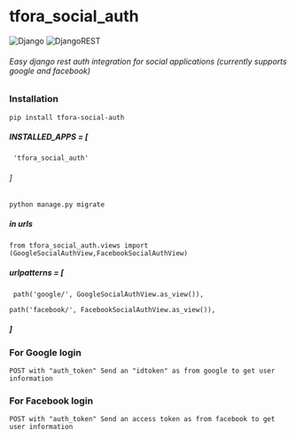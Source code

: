 # tfora_social_auth

![Django](https://img.shields.io/badge/django-%23092E20.svg?style=for-the-badge&logo=django&logoColor=white) ![DjangoREST](https://img.shields.io/badge/DJANGO-REST-ff1709?style=for-the-badge&logo=django&logoColor=white&color=ff1709&labelColor=gray)


###### Easy django rest auth integration for social applications (currently supports google and facebook)

### Installation

`pip install tfora-social-auth`



##### INSTALLED_APPS = [

`  'tfora_social_auth'
`

###### ]



`python manage.py migrate
`



##### in urls

`from tfora_social_auth.views import (GoogleSocialAuthView,FacebookSocialAuthView)
`
##### urlpatterns = [

`  path('google/', GoogleSocialAuthView.as_view()),
`

`path('facebook/', FacebookSocialAuthView.as_view()),
`
##### ]



### For Google login
`POST with "auth_token"
Send an "idtoken" as from google to get user information
`
### For Facebook login
`POST with "auth_token"
Send an access token as from facebook to get user information`


